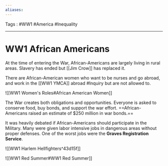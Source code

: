 ```yaml
---
aliases: 
---
```

Tags : #WW1 #America #Inequality 
___
# WW1 African Americans
At the time of entering the War, African-Americans are largely living in rural areas. Slavery has ended but [[Jim Crow]] has replaced it.

There are African-American women who want to be nurses and go abroad, and work in the [[WW1 YMCA]] abroad #Inquiry but are not allowed to.

![[WW1 Women's Roles#African American Women]]

The War creates both obligations and opportunities. Everyone is asked to conserve food, buy bonds, and support the war effort. ==African-Americans raised an estimate of $250 million in war bonds.==

It was heavily debated if African-Americans should participate in the Military. Many were given labor intensive jobs in dangerous areas without proper defenses. One of the worst jobs were the **Graves Registration Service**.

![[WW1 Harlem Hellfighters^43d15f]]

![[WW1 Red Summer#WW1 Red Summer]]